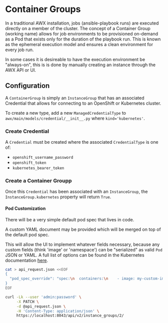 # Container Groups

In a traditional AWX installation, jobs (ansible-playbook runs) are
executed directly on a member of the cluster.  The concept of a
Container Group (working name) allows for job environments to be
provisioned on-demand as a Pod that exists only for the duration of
the playbook run. This is known as the ephemeral execution model and
ensures a clean environment for every job run.

In some cases it is desireable to have the execution environment be "always-on",
this is is done by manually creating an instance through the AWX API or UI. 


## Configuration

A `ContainerGroup` is simply an `InstanceGroup` that has an associated Credential
that allows for connecting to an OpenShift or Kubernetes cluster.

To create a new type, add a new `ManagedCredentialType` to
`awx/main/models/credential/__init__.py` where `kind='kubernetes'`.

### Create Credential

A `Credential` must be created where the associated `CredentialType` is one of:

- `openshift_username_password`
- `openshift_token`
- `kubernetes_bearer_token`

### Create a Container Groupp

Once this `Credential` has been associated with an `InstanceGroup`, the
`InstanceGroup.kubernetes` property will return `True`.

#### Pod Customization

There will be a very simple default pod spec that lives in code.

A custom YAML document may be provided which will be merged on top of the
default pod spec.

This will allow the UI to implement whatever fields necessary, because
any custom fields (think 'image' or 'namespace') can be "serialized" as valid
`Pod` JSON or YAML. A full list of options can be found in the Kubernetes
documentation
[here](https://kubernetes.io/docs/reference/generated/kubernetes-api/v1.15/#pod-v1-core).

```bash
cat > api_request.json <<EOF
{
  "pod_spec_override": "spec:\n  containers:\n    - image: my-custom-image"
}
EOF

curl -Lk --user 'admin:password' \
     -X PATCH \
     -d @api_request.json \
     -H 'Content-Type: application/json' \
     https://localhost:8043/api/v2/instance_groups/2/
```
